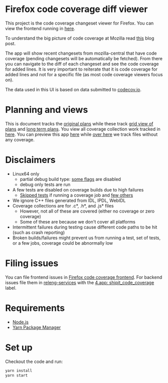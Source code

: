 # Firefox code coverage diff viewer
This project is the code coverage changeset viewer for Firefox. You can view the frontend running in [here](https://firefox-code-coverage.herokuapp.com).

To understand the big picture of code coverage at Mozilla read [this](https://marco-c.github.io/2017/07/28/code-coverage-architecture.html) blog post.

The app will show recent changesets from mozilla-central that have code coverage (pending changesets will be automatically be fetched).
From there you can navigate to the diff of each changeset
and see the code coverage for added lines. It is very important to reiterate that it is code coverage for added lines and not for a specific file (as most code coverage viewers focus on).

The data used in this UI is based on data submitted to
[codecov.io](https://codecov.io/gh/marco-c/gecko-dev/commits).

# Planning and views
This is document tracks the
[original plans](https://docs.google.com/document/d/1dOWi18qrudwaOThNAYoCMS3e9LzhxGUiMLLrQ_WVR9w/edit#heading=h.rj6a3f39527l) while these track
[grid view of plans](https://docs.google.com/spreadsheets/d/1fDJH081xukK1QSZTsT63MqFFAqH0WgnO1Y5NjkwAVck/edit#gid=0) and
[long term plans](https://docs.google.com/document/d/1VMhwtoMJmYFbWQ5EF-O6ZJq6_0LprAPd94sFgSh5lJQ/edit#heading=h.p59ulsfjj6x2).
You view all coverage collection work tracked in
[here](https://bugzilla.mozilla.org/showdependencytree.cgi?id=1278393&hide_resolved=1).
You can preview this app
[here](https://firefox-code-coverage.herokuapp.com/)
while
[over here](https://marco-c.github.io/code-coverage-reports/)
we track files without any coverage.

# Disclaimers

- Linux64 only
  - partial debug build type: [some flags](http://searchfox.org/mozilla-central/source/browser/config/mozconfigs/linux64/code-coverage) are disabled
  - debug only tests are run
- A few tests are disabled on coverage builds due to high failures
  - [Skipped tests](http://searchfox.org/mozilla-central/search?q=skip-if+%3D+.*cov.*&case=false&regexp=true&path=*.ini) if running a coverage job and [few others](http://searchfox.org/mozilla-central/search?q=ccov.*%5C%5B&case=false&regexp=true&path=taskcluster%2Fci%2F*%2F*.yml)
- We ignore C++ files generated from IDL, IPDL, WebIDL
- Coverage collections are for .c*, .h*, and .js* files
  - However, not all of these are covered (either no coverage or zero coverage)
  - Some of these are because we don't cover all platforms
- Intermittent failures during testing cause different code paths to be hit (such as crash reporting)
- Broken builds/failures might prevent us from running a test, set of tests, or a few jobs, coverage could be abnormally low

# Filing issues
You can file frontend issues in [Firefox code coverage frontend](https://github.com/mozilla/firefox-code-coverage-frontend/issues).
For backend issues file them in [releng-services](https://github.com/mozilla-releng/services) with the
[4.app: shipit_code_coverage](https://github.com/mozilla-releng/services/issues?q=is%3Aissue+is%3Aopen+label%3A%224.app%3A+shipit_code_coverage%22) label.

# Requirements

* [Node.js](https://nodejs.org)
* [Yarn Package Manager](https://yarnpkg.com/en/docs/install)

# Set up
Checkout the code and run:

```bash
yarn install
yarn start
```
